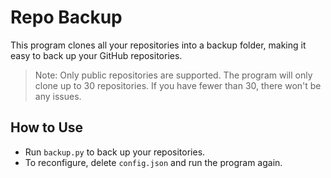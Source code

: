 # Repo Backup

This program clones all your repositories into a backup folder, making it easy to back up your GitHub repositories.

> Note: Only public repositories are supported. The program will only clone up to 30 repositories. If you have fewer than 30, there won't be any issues.

## How to Use

- Run `backup.py` to back up your repositories.
- To reconfigure, delete `config.json` and run the program again.
